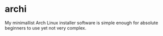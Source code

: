 # archi
My minimallist Arch Linux installer software is simple enough for absolute beginners to use yet not very complex.
